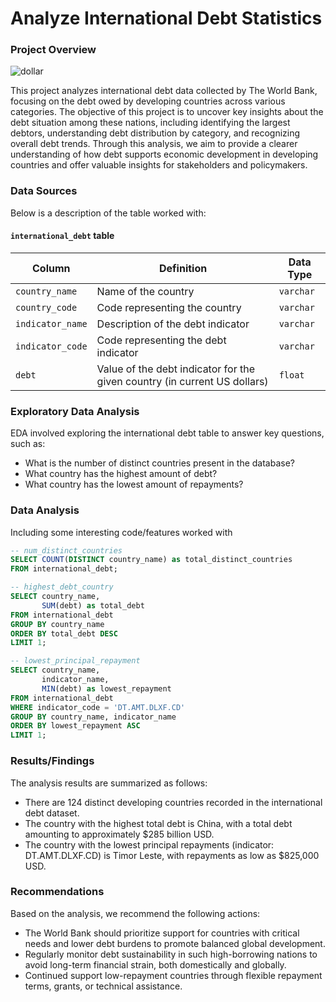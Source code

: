 # Analyze International Debt Statistics

### Project Overview

![dollar](https://github.com/user-attachments/assets/1b92c27b-b4f9-487e-ab18-ce4ac0300ad8)

This project analyzes international debt data collected by The World Bank, focusing on the debt owed by developing countries across various categories. The objective of this project is to uncover key insights about the debt situation among these nations, including identifying the largest debtors, understanding debt distribution by category, and recognizing overall debt trends. Through this analysis, we aim to provide a clearer understanding of how debt supports economic development in developing countries and offer valuable insights for stakeholders and policymakers.

### Data Sources

Below is a description of the table worked with:

<h4><code>international_debt</code> table</h4>

<table>
  <thead>
    <tr>
      <th>Column</th>
      <th>Definition</th>
      <th>Data Type</th>
    </tr>
  </thead>
  <tbody>
    <tr>
      <td><code>country_name</code></td>
      <td>Name of the country</td>
      <td><code>varchar</code></td>
    </tr>
    <tr>
      <td><code>country_code</code></td>
      <td>Code representing the country</td>
      <td><code>varchar</code></td>
    </tr>
    <tr>
      <td><code>indicator_name</code></td>
      <td>Description of the debt indicator</td>
      <td><code>varchar</code></td>
    </tr>
    <tr>
      <td><code>indicator_code</code></td>
      <td>Code representing the debt indicator</td>
      <td><code>varchar</code></td>
    </tr>
    <tr>
      <td><code>debt</code></td>
      <td>Value of the debt indicator for the given country (in current US dollars)</td>
      <td><code>float</code></td>
    </tr>
  </tbody>
</table>

### Exploratory Data Analysis

EDA involved exploring the international debt table to answer key questions, such as:
- What is the number of distinct countries present in the database?
- What country has the highest amount of debt?
- What country has the lowest amount of repayments?

### Data Analysis

Including some interesting code/features worked with

```sql
-- num_distinct_countries 
SELECT COUNT(DISTINCT country_name) as total_distinct_countries
FROM international_debt;
```

```sql
-- highest_debt_country 
SELECT country_name,
       SUM(debt) as total_debt
FROM international_debt
GROUP BY country_name
ORDER BY total_debt DESC
LIMIT 1;
```

```sql
-- lowest_principal_repayment 
SELECT country_name,
       indicator_name,
       MIN(debt) as lowest_repayment
FROM international_debt
WHERE indicator_code = 'DT.AMT.DLXF.CD'
GROUP BY country_name, indicator_name
ORDER BY lowest_repayment ASC
LIMIT 1;
```

### Results/Findings

The analysis results are summarized as follows:
- There are 124 distinct developing countries recorded in the international debt dataset.
- The country with the highest total debt is China, with a total debt amounting to approximately $285 billion USD.
- The country with the lowest principal repayments (indicator: DT.AMT.DLXF.CD) is Timor Leste, with repayments as low as $825,000 USD.

### Recommendations

Based on the analysis, we recommend the following actions:
- The World Bank should prioritize support for countries with critical needs and lower debt burdens to promote balanced global development.
- Regularly monitor debt sustainability in such high-borrowing nations to avoid long-term financial strain, both domestically and globally.
- Continued support low-repayment countries through flexible repayment terms, grants, or technical assistance.
